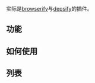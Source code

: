 实际是[browserify]与[depsify]的插件。

## 功能
## 如何使用
## 列表

[browserify]: https://github.com/substack/node-browserify
[depsify]: https://github.com/reducejs/depsify

